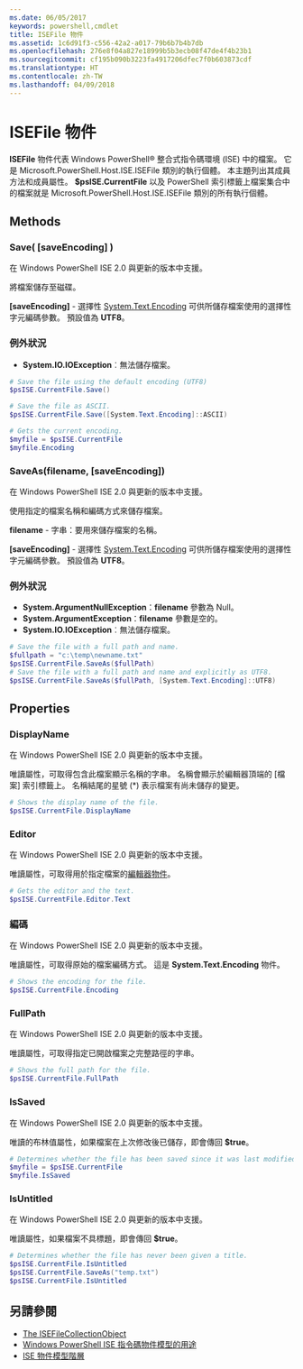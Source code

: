 ```yaml
---
ms.date: 06/05/2017
keywords: powershell,cmdlet
title: ISEFile 物件
ms.assetid: 1c6d91f3-c556-42a2-a017-79b6b7b4b7db
ms.openlocfilehash: 276e8f04a827e18999b5b3ecb08f47de4f4b23b1
ms.sourcegitcommit: cf195b090b3223fa4917206dfec7f0b603873cdf
ms.translationtype: HT
ms.contentlocale: zh-TW
ms.lasthandoff: 04/09/2018
---
```

# <a name="the-isefile-object"></a>ISEFile 物件

**ISEFile** 物件代表 Windows PowerShell® 整合式指令碼環境 (ISE) 中的檔案。 它是 Microsoft.PowerShell.Host.ISE.ISEFile 類別的執行個體。 本主題列出其成員方法和成員屬性。 **$psISE.CurrentFile** 以及 PowerShell 索引標籤上檔案集合中的檔案就是 Microsoft.PowerShell.Host.ISE.ISEFile 類別的所有執行個體。

## <a name="methods"></a>Methods

### <a name="save-saveencoding-"></a>Save\( \[saveEncoding\] \)

在 Windows PowerShell ISE 2.0 與更新的版本中支援。

將檔案儲存至磁碟。

**\[saveEncoding\]** - 選擇性 [System.Text.Encoding](http://msdn.microsoft.com/library/system.text.encoding.aspx) 可供所儲存檔案使用的選擇性字元編碼參數。 預設值為 **UTF8**。

### <a name="exceptions"></a>例外狀況

- **System.IO.IOException**︰無法儲存檔案。

```powershell
# Save the file using the default encoding (UTF8)
$psISE.CurrentFile.Save()

# Save the file as ASCII.
$psISE.CurrentFile.Save([System.Text.Encoding]::ASCII)

# Gets the current encoding.
$myfile = $psISE.CurrentFile
$myfile.Encoding
```

### <a name="saveasfilename-saveencoding"></a>SaveAs\(filename, \[saveEncoding\]\)

在 Windows PowerShell ISE 2.0 與更新的版本中支援。

使用指定的檔案名稱和編碼方式來儲存檔案。

**filename** - 字串：要用來儲存檔案的名稱。

**\[saveEncoding\]** - 選擇性 [System.Text.Encoding](http://msdn.microsoft.com/library/system.text.encoding.aspx) 可供所儲存檔案使用的選擇性字元編碼參數。 預設值為 **UTF8**。

### <a name="exceptions"></a>例外狀況

- **System.ArgumentNullException**：**filename** 參數為 Null。
- **System.ArgumentException**：**filename** 參數是空的。
- **System.IO.IOException**︰無法儲存檔案。

```powershell
# Save the file with a full path and name.
$fullpath = "c:\temp\newname.txt"
$psISE.CurrentFile.SaveAs($fullPath)
# Save the file with a full path and name and explicitly as UTF8.
$psISE.CurrentFile.SaveAs($fullPath, [System.Text.Encoding]::UTF8)
```

## <a name="properties"></a>Properties

### <a name="displayname"></a>DisplayName

在 Windows PowerShell ISE 2.0 與更新的版本中支援。

唯讀屬性，可取得包含此檔案顯示名稱的字串。 名稱會顯示於編輯器頂端的 [檔案] 索引標籤上。 名稱結尾的星號 \(\*\) 表示檔案有尚未儲存的變更。

```powershell
# Shows the display name of the file.
$psISE.CurrentFile.DisplayName
```

### <a name="editor"></a>Editor

在 Windows PowerShell ISE 2.0 與更新的版本中支援。

唯讀屬性，可取得用於指定檔案的[編輯器物件](The-ISEEditor-Object.md)。

```powershell
# Gets the editor and the text.
$psISE.CurrentFile.Editor.Text
```

### <a name="encoding"></a>編碼

在 Windows PowerShell ISE 2.0 與更新的版本中支援。

唯讀屬性，可取得原始的檔案編碼方式。 這是 **System.Text.Encoding** 物件。

```powershell
# Shows the encoding for the file.
$psISE.CurrentFile.Encoding
```

### <a name="fullpath"></a>FullPath

在 Windows PowerShell ISE 2.0 與更新的版本中支援。

唯讀屬性，可取得指定已開啟檔案之完整路徑的字串。

```powershell
# Shows the full path for the file.
$psISE.CurrentFile.FullPath
```

### <a name="issaved"></a>IsSaved

在 Windows PowerShell ISE 2.0 與更新的版本中支援。

唯讀的布林值屬性，如果檔案在上次修改後已儲存，即會傳回 **$true**。

```powershell
# Determines whether the file has been saved since it was last modified.
$myfile = $psISE.CurrentFile
$myfile.IsSaved
```

### <a name="isuntitled"></a>IsUntitled

在 Windows PowerShell ISE 2.0 與更新的版本中支援。

唯讀屬性，如果檔案不具標題，即會傳回 **$true**。

```powershell
# Determines whether the file has never been given a title.
$psISE.CurrentFile.IsUntitled
$psISE.CurrentFile.SaveAs("temp.txt")
$psISE.CurrentFile.IsUntitled
```

## <a name="see-also"></a>另請參閱

- [The ISEFileCollectionObject](The-ISEFileCollection-Object.md)
- [Windows PowerShell ISE 指令碼物件模型的用途](Purpose-of-the-Windows-PowerShell-ISE-Scripting-Object-Model.md)
- [ISE 物件模型階層](The-ISE-Object-Model-Hierarchy.md)